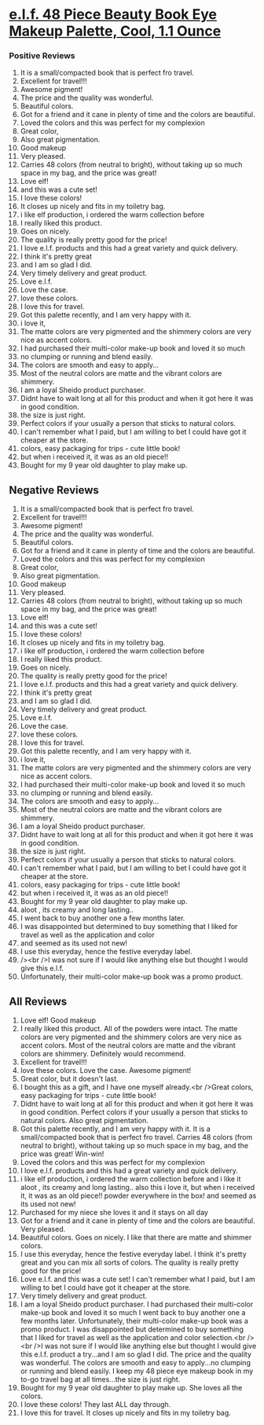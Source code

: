 # [e.l.f. 48 Piece Beauty Book Eye Makeup Palette, Cool, 1.1 Ounce](https://products.checkmycream.com/products/e.l.f.-48-Piece-Beauty-Book-Eye-Makeup-Palette-Cool-1.1-Ounce.html)

### Positive Reviews

<ol>
      <li>It is a small/compacted book that is perfect fro travel.  </li>
      <li>Excellent for travel!!!</li>
      <li>Awesome pigment!</li>
      <li>The price and the quality was wonderful.  </li>
      <li>Beautiful colors.</li>
      <li>Got for a friend and it cane in plenty of time and the colors are beautiful.</li>
      <li>Loved the colors and this was perfect for my complexion</li>
      <li>Great color,</li>
      <li>Also great pigmentation.</li>
      <li>Good makeup</li>
      <li>Very pleased.</li>
      <li>Carries 48 colors (from neutral to bright), without taking up so much space in my bag, and the price was great!</li>
      <li>Love elf!</li>
      <li>and this was a cute set!</li>
      <li>I love these colors!</li>
      <li>It closes up nicely and fits in my toiletry bag.</li>
      <li>i like elf production, i ordered the warm collection before</li>
      <li>I really liked this product.</li>
      <li>Goes on nicely.</li>
      <li>The quality is really pretty good for the price!</li>
      <li>I love e.l.f. products and this had a great variety and quick delivery.</li>
      <li>I think it&#x27;s pretty great</li>
      <li>and I am so glad I did.  </li>
      <li>Very timely delivery and great product.</li>
      <li>Love e.l.f.</li>
      <li>Love the case.</li>
      <li>love these colors.</li>
      <li>I love this for travel.</li>
      <li>Got this palette recently, and I am very happy with it.  </li>
      <li>i love it,</li>
      <li>The matte colors are very pigmented and the shimmery colors are very nice as accent colors.</li>
      <li>I had purchased their multi-color make-up book and loved it so much</li>
      <li>no clumping or running and blend easily.  </li>
      <li>The colors are smooth and easy to apply...</li>
      <li>Most of the neutral colors are matte and the vibrant colors are shimmery.</li>
      <li>I am a loyal Sheido product purchaser.  </li>
      <li>Didnt have to wait long at all for this product and when it got here it was in good condition.</li>
      <li>the size is just right.</li>
      <li>Perfect colors if your usually a person that sticks to natural colors.</li>
      <li>I can&#x27;t remember what I paid, but I am willing to bet I could have got it cheaper at the store.</li>
      <li>colors, easy packaging for trips - cute little book!</li>
      <li>but when i received it, it was as an old piece!!</li>
      <li>Bought for my 9 year old daughter to play make up.  </li>
</ol>


<h2>Negative Reviews</h2>
<ol>
<li> It is a small/compacted book that is perfect fro travel.  </li>
<li> Excellent for travel!!!</li>
<li> Awesome pigment!</li>
<li> The price and the quality was wonderful.  </li>
<li> Beautiful colors.</li>
<li> Got for a friend and it cane in plenty of time and the colors are beautiful.</li>
<li> Loved the colors and this was perfect for my complexion</li>
<li> Great color,</li>
<li> Also great pigmentation.</li>
<li> Good makeup</li>
<li> Very pleased.</li>
<li> Carries 48 colors (from neutral to bright), without taking up so much space in my bag, and the price was great!</li>
<li> Love elf!</li>
<li> and this was a cute set!</li>
<li> I love these colors!</li>
<li> It closes up nicely and fits in my toiletry bag.</li>
<li> i like elf production, i ordered the warm collection before</li>
<li> I really liked this product.</li>
<li> Goes on nicely.</li>
<li> The quality is really pretty good for the price!</li>
<li> I love e.l.f. products and this had a great variety and quick delivery.</li>
<li> I think it&#x27;s pretty great</li>
<li> and I am so glad I did.  </li>
<li> Very timely delivery and great product.</li>
<li> Love e.l.f.</li>
<li> Love the case.</li>
<li> love these colors.</li>
<li> I love this for travel.</li>
<li> Got this palette recently, and I am very happy with it.  </li>
<li> i love it,</li>
<li> The matte colors are very pigmented and the shimmery colors are very nice as accent colors.</li>
<li> I had purchased their multi-color make-up book and loved it so much</li>
<li> no clumping or running and blend easily.  </li>
<li> The colors are smooth and easy to apply...</li>
<li> Most of the neutral colors are matte and the vibrant colors are shimmery.</li>
<li> I am a loyal Sheido product purchaser.  </li>
<li> Didnt have to wait long at all for this product and when it got here it was in good condition.</li>
<li> the size is just right.</li>
<li> Perfect colors if your usually a person that sticks to natural colors.</li>
<li> I can&#x27;t remember what I paid, but I am willing to bet I could have got it cheaper at the store.</li>
<li> colors, easy packaging for trips - cute little book!</li>
<li> but when i received it, it was as an old piece!!</li>
<li> Bought for my 9 year old daughter to play make up.  </li>
<li> aloot , its creamy and long lasting..</li>
<li> I went back to buy another one a few months later.  </li>
<li> I was disappointed but determined to buy something that I liked for travel as well as the application and color</li>
<li> and seemed as its used not new!</li>
<li> I use this everyday, hence the festive everyday label.</li>
<li> /&gt;&lt;br /&gt;I was not sure if I would like anything else but thought I would give this e.l.f.</li>
<li> Unfortunately, their multi-color make-up book was a promo product.  </li>
</ol>

<h2>All Reviews</h2>

<ol>
    <li> Love elf! Good makeup</li>
    <li> I really liked this product. All of the powders were intact. The matte colors are very pigmented and the shimmery colors are very nice as accent colors. Most of the neutral colors are matte and the vibrant colors are shimmery. Definitely would recommend.</li>
    <li> Excellent for travel!!!</li>
    <li> love these colors. Love the case. Awesome pigment!</li>
    <li> Great color, but it doesn&#x27;t last.</li>
    <li> I bought this as a gift, and I have one myself already.&lt;br /&gt;Great colors, easy packaging for trips - cute little book!</li>
    <li> Didnt have to wait long at all for this product and when it got here it was in good condition. Perfect colors if your usually a person that sticks to natural colors. Also great pigmentation.</li>
    <li> Got this palette recently, and I am very happy with it.  It is a small/compacted book that is perfect fro travel.  Carries 48 colors (from neutral to bright), without taking up so much space in my bag, and the price was great! Win-win!</li>
    <li> Loved the colors and this was perfect for my complexion</li>
    <li> I love e.l.f. products and this had a great variety and quick delivery.</li>
    <li> i like elf production, i ordered the warm collection before and i like it aloot , its creamy and long lasting.. also this i love it, but when i received it, it was as an old piece!! powder everywhere in the box! and seemed as its used not new!</li>
    <li> Purchased for my niece she loves it and it stays on all day</li>
    <li> Got for a friend and it cane in plenty of time and the colors are beautiful. Very pleased.</li>
    <li> Beautiful colors. Goes on nicely. I like that there are matte and shimmer colors.</li>
    <li> I use this everyday, hence the festive everyday label. I think it&#x27;s pretty great and you can mix all sorts of colors. The quality is really pretty good for the price!</li>
    <li> Love e.l.f. and this was a cute set! I can&#x27;t remember what I paid, but I am willing to bet I could have got it cheaper at the store.</li>
    <li> Very timely delivery and great product.</li>
    <li> I am a loyal Sheido product purchaser.  I had purchased their multi-color make-up book and loved it so much I went back to buy another one a few months later.  Unfortunately, their multi-color make-up book was a promo product.  I was disappointed but determined to buy something that I liked for travel as well as the application and color selection.&lt;br /&gt;&lt;br /&gt;I was not sure if I would like anything else but thought I would give this e.l.f. product a try...and I am so glad I did.  The price and the quality was wonderful.  The colors are smooth and easy to apply...no clumping or running and blend easily.  I keep my 48 piece eye makeup book in my to-go travel bag at all times...the size is just right.</li>
    <li> Bought for my 9 year old daughter to play make up.  She loves all the colors.</li>
    <li> I love these colors! They last ALL day through.</li>
    <li> I love this for travel. It closes up nicely and fits in my toiletry bag.</li>
</ol>




